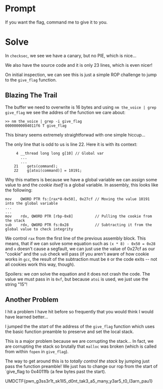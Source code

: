 # Prompt 

If you want the flag, command me to give it to you. 

# Solve 

In `checksec`, we see we have a canary, but no PIE, which is nice...

We also have the source code and it is only 23 lines, which is even nicer!

On initial inspection, we can see this is just a simple ROP challenge to jump to the `give_flag` function.

## Blazing The Trail

The buffer we need to overwrite is 16 bytes and using `nm the_voice | grep give_flag` we see the addres of the function we care about:

```
>> nm the_voice | grep -i give_flag
00000000004011f6 T give_flag
```

This binary seems extremely straightforwad with one simple hiccup...

The only line that is odd to us is line 22. Here it is with its context:

```
     4 __thread long long g[10] // Global var
       ...
       ...
    21    gets(command);
    22    g[atoi(command)] = 10191;
```

Why this matters is because we have a global variable we can assign some value to and the *cookie itself* is a global variable. In assembly, this looks like the following:

```
mov    QWORD PTR fs:[rax*8-0x50], 0x27cf // Moving the value 10191 into the global variable
...
...
mov    rdx, QWORD PTR [rbp-0x8]          // Pulling the cookie from the stack
sub    rdx, QWORD PTR fs:0x28            // Subtracting it from the global value to check integrity
```

We control `rax` from the first line of the previous assembly block. This means, that if we can solve some equation such as `(x * 8) - 0x50 = 0x28` and `x` doesn't cause a segfault, we can just use the value of 0x27cf as our "cookie" and the `sub` check will pass (if you aren't aware of how cookie works in `gcc`, the result of the subtraction must be `0` or the code exits -- not all cookies work this way, though).

Spoilers: we *can* solve the equation and it does not crash the code. The value we must pass in is `0xf`, but because `atoi` is used, we just use the string "15"!

## Another Problem 

I hit a problem I have hit before so frequently that you would think I would have learned better... 

I jumped the the *start* of the address of the `give_flag` function which uses the basic function preamble to preserve and set the local stack. 

This is a major problem because we are corrupting the stack... In fact, we are corrupting the stack so brutally that `malloc` was broken (which is called from within `fopen` in `give_flag`).

The way to get around this is to *totally control the stack* by jumping just pass the function preamble! We just has to change our rop from the start of `give_flag to 0x4011fb (a few bytes past the start).

UMDCTF{pwn_g3ss3r1t_sk1ll5_d0nt_tak3_a5_many_y3ar5_t0_l3arn_pau1}
